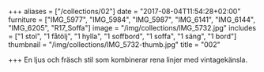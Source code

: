 +++
aliases = ["/collections/02"]
date = "2017-08-04T11:54:28+02:00"
furniture = ["IMG_5977", "IMG_5984", "IMG_5987", "IMG_6141", "IMG_6144", "IMG_6205", "R17_Soffa"]
image = "/img/collections/IMG_5732.jpg"
includes = ["1 stol", "1 fåtölj", "1 hylla", "1 soffbord", "1 soffa", "1 säng", "1 bord"]
thumbnail = "/img/collections/IMG_5732-thumb.jpg"
title = "002"

+++
En ljus och fräsch stil som kombinerar rena linjer med vintagekänsla.